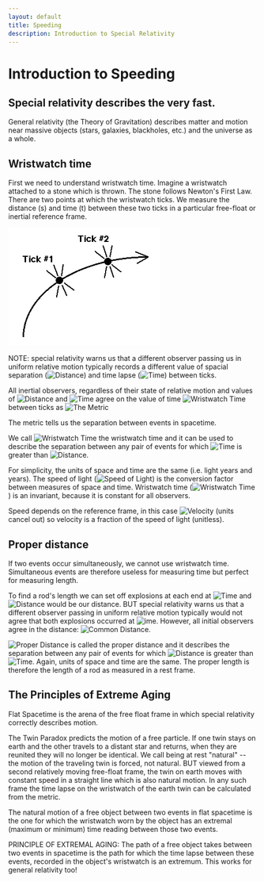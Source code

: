 ```yaml
---
layout: default
title: Speeding
description: Introduction to Special Relativity
---
```


# Introduction to Speeding

## Special relativity describes the very fast.

General relativity (the Theory of Gravitation) describes matter and motion near massive objects (stars, galaxies, blackholes, etc.) and the universe as a whole.

## Wristwatch time
First we need to understand wristwatch time. Imagine a wristwatch attached to a stone which is thrown. The stone follows Newton's First Law. There are two points at which the wristwatch ticks. We measure the distance (s) and time (t) between these two ticks in a particular free-float or inertial reference frame.

![Wristwatch Time](WristwatchTime.gif)

NOTE: special relativity warns us that a different observer passing us in uniform relative motion typically records a different value of spacial separation (<img src="https://latex.codecogs.com/svg.latex?\Large&space;s" title="Distance" />) and time lapse (<img src="https://latex.codecogs.com/svg.latex?\Large&space;t" title="Time" />) between ticks.

All inertial observers, regardless of their state of relative motion and values of <img src="https://latex.codecogs.com/svg.latex?\Large&space;s" title="Distance" /> and <img src="https://latex.codecogs.com/svg.latex?\Large&space;t" title="Time" /> agree on the value of time <img src="https://latex.codecogs.com/svg.latex?\Large&space;\tau" title="Wristwatch Time" /> between ticks as <img src="https://latex.codecogs.com/svg.latex?\Large&space;{\tau}^{2} = t^{2} - s^{2}" title="The Metric" />

The metric tells us the separation between events in spacetime.

We call <img src="https://latex.codecogs.com/svg.latex?\Large&space;\tau" title="Wristwatch Time" /> the wristwatch time and it can be used to describe the separation between any pair of events for which <img src="https://latex.codecogs.com/svg.latex?\Large&space;t" title="Time" /> is greater than <img src="https://latex.codecogs.com/svg.latex?\Large&space;s" title="Distance" />.

For simplicity, the units of space and time are the same (i.e. light years and years). The speed of light (<img src="https://latex.codecogs.com/svg.latex?\Large&space;c" title="Speed of Light" />) is the conversion factor between measures of space and time. Wristwatch time (<img src="https://latex.codecogs.com/svg.latex?\Large&space;\tau" title="Wristwatch Time" />) is an invariant, because it is constant for all observers.

Speed depends on the reference frame, in this case <img src="https://latex.codecogs.com/svg.latex?\Large&space;v =\frac{s}{t}" title="Velocity" /> (units cancel out) so velocity is a fraction of the speed of light (unitless).

## Proper distance
If two events occur simultaneously, we cannot use wristwatch time. Simultaneous events are therefore useless for measuring time but perfect for measuring length.

To find a rod's length we can set off explosions at each end at <img src="https://latex.codecogs.com/svg.latex?\Large&space;t = 0" title="Time" /> and <img src="https://latex.codecogs.com/svg.latex?\Large&space;s" title="Distance" /> would be our distance. BUT special relativity warns us that a different observer passing in uniform relative motion typically would not agree that both explosions occurred at <img src="https://latex.codecogs.com/svg.latex?\Large&space;t=0" title="ime" />. However, all initial observers agree in the distance: <img src="https://latex.codecogs.com/svg.latex?\Large&space;R^2 = s^2 - t^2" title="Common Distance" />.

<img src="https://latex.codecogs.com/svg.latex?\Large&space;R" title="Proper Distance" /> is called the proper distance and it describes the separation between  any pair of events for which <img src="https://latex.codecogs.com/svg.latex?\Large&space;s" title="Distance" /> is greater than <img src="https://latex.codecogs.com/svg.latex?\Large&space;t" title="Time" />. Again, units of space and time are the same. The proper length is therefore the length of a rod as measured in a rest frame.

## The Principles of Extreme Aging
Flat Spacetime is the arena of the free float frame in which special relativity correctly describes motion.

The Twin Paradox predicts the motion of a free particle. If one twin stays on earth and the other travels to a distant star and returns, when they are reunited they will no longer be identical. We call being at rest "natural" -- the motion of the traveling twin is forced, not natural. BUT viewed from a second relatively moving free-float frame, the twin on earth moves with constant speed in a straight line which is also natural motion. In any such frame the time lapse on the wristwatch of the earth twin can be calculated from the metric.

The natural motion of a free object between two events in flat spacetime is the one for which the wristwatch worn by the object has an extremal (maximum or minimum) time reading between those two events.

PRINCIPLE OF EXTREMAL AGING: The path of a free object takes between two events in spacetime is the path for which the time lapse between these events, recorded in the object's wristwatch is an extremum. This works for general relativity too!

